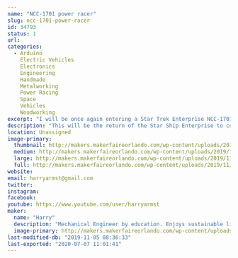 ```yaml
---
name: "NCC-1701 power racer"
slug: ncc-1701-power-racer
id: 34793
status: 1
url: 
categories:
  - Arduino
    Electric Vehicles
    Electronics
    Engineering
    Handmade
    Metalworking
    Power Racing
    Space
    Vehicles
    Woodworking
excerpt: "I will be once again entering a Star Trek Enterprise NCC-1701 themed power racer."
description: "This will be the return of the Star Ship Enterprise to compete in this years Power Racing event. The Enterprise won the award for most moxie points at the 2017 Orlando Maker Faire as well as the most overall points for the weekend. For the 2018 Orlando Maker Faire it won the most moxie points and came in second for most overall points. One of the unique features is that the engines double as T-shirt cannons!"
location: Unassigned
image-primary:
  thumbnail: http://makers.makerfaireorlando.com/wp-content/uploads/2019/11/IMG_20191103_100859528-1-150x150.jpg
  medium: http://makers.makerfaireorlando.com/wp-content/uploads/2019/11/IMG_20191103_100859528-1-300x225.jpg
  large: http://makers.makerfaireorlando.com/wp-content/uploads/2019/11/IMG_20191103_100859528-1-1024x768.jpg
  full: http://makers.makerfaireorlando.com/wp-content/uploads/2019/11/IMG_20191103_100859528-1.jpg
website: 
email: harryarmst@gmail.com
twitter: 
instagram: 
facebook: 
youtube: https://www.youtube.com/user/harryarmst
maker:
  name: "Harry"
  description: "Mechanical Engineer by education. Enjoys sustainable living projects. Currently have made or installed at my house: Roof mounted solar PV system; Three, 2 axis solar tracking arrays with 9 panels each; Solar hot water system; Solar home heating systems; Solar ovens; Aquaponics system with Tilapia; Chickens; Biodiesel production; normal gardening using dirt; and a 3000 gallon rainwater collection system. Also enjoy hacking things with Arduino. Member of the MakerFX Makerspace which is part of The Maker Effect Foundation, the group that puts on MakerFaire Orlando!"
  image-primary: http://makers.makerfaireorlando.com/wp-content/uploads/2018/07/24171806338_8d800da229_k-1-677x1024.jpg
last-modified-db: "2019-11-05 08:36:33"
last-exported: "2020-07-07 11:01:41"
---
```

